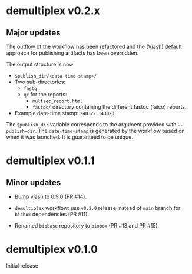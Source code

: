 # demultiplex v0.2.x

## Major updates
The outflow of the workflow has been refactored and the (Viash) default approach for publishing artifacts has been overridden.

The output structure is now:

- `$publish_dir/<data-time-stamp>/`
- Two sub-directories:
  - `fastq`
  - `qc` for the reports:
    - `multiqc_report.html`
    - `fastqc/` directory containing the different fastqc (falco) reports.
- Example date-time stamp: `240322_143020`

The `$publish_dir` variable corresponds to the argument provided with `--publish-dir`. The `date-time-stamp` is generated by the workflow based on when it was launched. It is guaranteed to be unique.

# demultiplex v0.1.1

## Minor updates

* Bump viash to 0.9.0 (PR #14).

* `demultiplex` workflow: use `v0.2.0` release instead of `main` branch for `biobox` dependencies (PR #11).

* Renamed `biobase` repository to `biobox` (PR #13 and PR #15).

# demultiplex v0.1.0

Initial release
